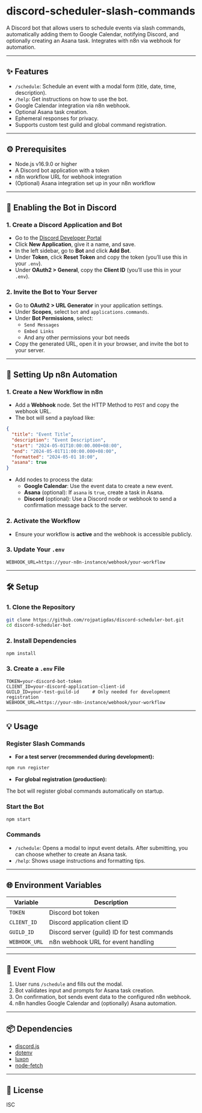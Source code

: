 # discord-scheduler-slash-commands

A Discord bot that allows users to schedule events via slash commands, automatically adding them to Google Calendar, notifying Discord, and optionally creating an Asana task. Integrates with n8n via webhook for automation.

---

## ✨ Features

- `/schedule`: Schedule an event with a modal form (title, date, time, description).
- `/help`: Get instructions on how to use the bot.
- Google Calendar integration via n8n webhook.
- Optional Asana task creation.
- Ephemeral responses for privacy.
- Supports custom test guild and global command registration.

---

## ⚙️ Prerequisites

- Node.js v16.9.0 or higher
- A Discord bot application with a token
- n8n workflow URL for webhook integration
- (Optional) Asana integration set up in your n8n workflow

---

## 🚀 Enabling the Bot in Discord

### 1. Create a Discord Application and Bot

- Go to the [Discord Developer Portal](https://discord.com/developers/applications)
- Click **New Application**, give it a name, and save.
- In the left sidebar, go to **Bot** and click **Add Bot**.
- Under **Token**, click **Reset Token** and copy the token (you’ll use this in your `.env`).
- Under **OAuth2 > General**, copy the **Client ID** (you’ll use this in your `.env`).

### 2. Invite the Bot to Your Server

- Go to **OAuth2 > URL Generator** in your application settings.
- Under **Scopes**, select `bot` and `applications.commands`.
- Under **Bot Permissions**, select:
  - `Send Messages`
  - `Embed Links`
  - And any other permissions your bot needs
- Copy the generated URL, open it in your browser, and invite the bot to your server.

---

## 🔁 Setting Up n8n Automation

### 1. Create a New Workflow in n8n

- Add a **Webhook** node. Set the HTTP Method to `POST` and copy the webhook URL.
- The bot will send a payload like:

```json
{
  "title": "Event Title",
  "description": "Event Description",
  "start": "2024-05-01T10:00:00.000+08:00",
  "end": "2024-05-01T11:00:00.000+08:00",
  "formatted": "2024-05-01 10:00",
  "asana": true
}
```

- Add nodes to process the data:
  - **Google Calendar**: Use the event data to create a new event.
  - **Asana** (optional): If `asana` is `true`, create a task in Asana.
  - **Discord** (optional): Use a Discord node or webhook to send a confirmation message back to the server.

### 2. Activate the Workflow

- Ensure your workflow is **active** and the webhook is accessible publicly.

### 3. Update Your `.env`

```env
WEBHOOK_URL=https://your-n8n-instance/webhook/your-workflow
```

---

## 🛠️ Setup

### 1. Clone the Repository

```bash
git clone https://github.com/rojpatigdas/discord-scheduler-bot.git
cd discord-scheduler-bot
```

### 2. Install Dependencies

```bash
npm install
```

### 3. Create a `.env` File

```env
TOKEN=your-discord-bot-token
CLIENT_ID=your-discord-application-client-id
GUILD_ID=your-test-guild-id     # Only needed for development registration
WEBHOOK_URL=https://your-n8n-instance/webhook/your-workflow
```

---

## 💡 Usage

### Register Slash Commands

- **For a test server (recommended during development):**

```bash
npm run register
```

- **For global registration (production):**

The bot will register global commands automatically on startup.

### Start the Bot

```bash
npm start
```

### Commands

- `/schedule`: Opens a modal to input event details. After submitting, you can choose whether to create an Asana task.
- `/help`: Shows usage instructions and formatting tips.

---

## 🌐 Environment Variables

| Variable      | Description                                 |
|---------------|---------------------------------------------|
| `TOKEN`       | Discord bot token                           |
| `CLIENT_ID`   | Discord application client ID               |
| `GUILD_ID`    | Discord server (guild) ID for test commands |
| `WEBHOOK_URL` | n8n webhook URL for event handling          |

---

## 🔄 Event Flow

1. User runs `/schedule` and fills out the modal.
2. Bot validates input and prompts for Asana task creation.
3. On confirmation, bot sends event data to the configured n8n webhook.
4. n8n handles Google Calendar and (optionally) Asana automation.

---

## 📦 Dependencies

- [discord.js](https://discord.js.org/)
- [dotenv](https://www.npmjs.com/package/dotenv)
- [luxon](https://moment.github.io/luxon/)
- [node-fetch](https://www.npmjs.com/package/node-fetch)

---

## 🪪 License

ISC
